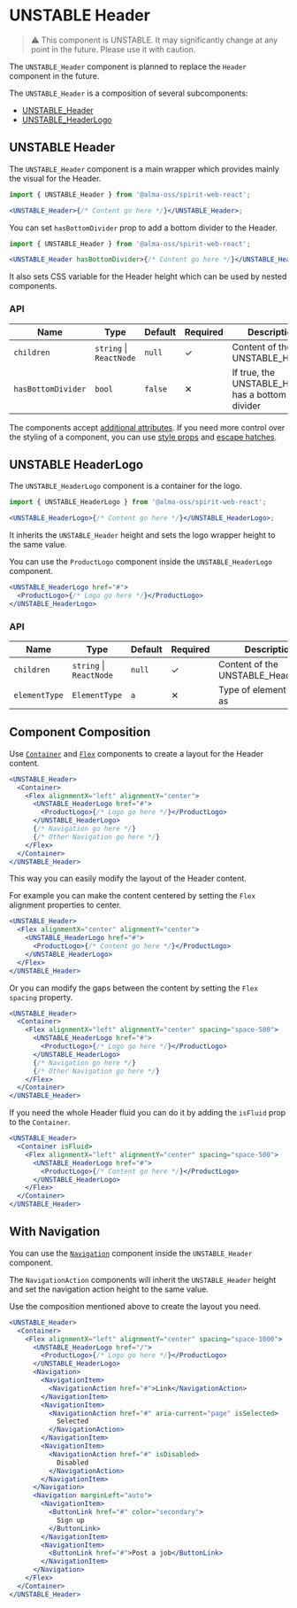 # UNSTABLE Header

> ⚠️ This component is UNSTABLE. It may significantly change at any point in the future.
> Please use it with caution.

The `UNSTABLE_Header` component is planned to replace the `Header` component in the future.

The `UNSTABLE_Header` is a composition of several subcomponents:

- [UNSTABLE_Header](#unstable-header)
- [UNSTABLE_HeaderLogo](#unstable-headerlogo)

## UNSTABLE Header

The `UNSTABLE_Header` component is a main wrapper which provides mainly the visual for the Header.

```jsx
import { UNSTABLE_Header } from '@alma-oss/spirit-web-react';

<UNSTABLE_Header>{/* Content go here */}</UNSTABLE_Header>;
```

You can set `hasBottomDivider` prop to add a bottom divider to the Header.

```jsx
import { UNSTABLE_Header } from '@alma-oss/spirit-web-react';

<UNSTABLE_Header hasBottomDivider>{/* Content go here */}</UNSTABLE_Header>;
```

It also sets CSS variable for the Header height which can be used by nested components.

### API

| Name               | Type                    | Default | Required | Description                                       |
| ------------------ | ----------------------- | ------- | -------- | ------------------------------------------------- |
| `children`         | `string` \| `ReactNode` | `null`  | ✓        | Content of the UNSTABLE_Header                    |
| `hasBottomDivider` | `bool`                  | `false` | ✕        | If true, the UNSTABLE_Header has a bottom divider |

The components accept [additional attributes][readme-additional-attributes].
If you need more control over the styling of a component, you can use [style props][readme-style-props]
and [escape hatches][readme-escape-hatches].

## UNSTABLE HeaderLogo

The `UNSTABLE_HeaderLogo` component is a container for the logo.

```jsx
import { UNSTABLE_HeaderLogo } from '@alma-oss/spirit-web-react';

<UNSTABLE_HeaderLogo>{/* Content go here */}</UNSTABLE_HeaderLogo>;
```

It inherits the `UNSTABLE_Header` height and sets the logo wrapper height to the same value.

You can use the `ProductLogo` component inside the `UNSTABLE_HeaderLogo` component.

```jsx
<UNSTABLE_HeaderLogo href="#">
  <ProductLogo>{/* Logo go here */}</ProductLogo>
</UNSTABLE_HeaderLogo>
```

### API

| Name          | Type                    | Default | Required | Description                        |
| ------------- | ----------------------- | ------- | -------- | ---------------------------------- |
| `children`    | `string` \| `ReactNode` | `null`  | ✓        | Content of the UNSTABLE_HeaderLogo |
| `elementType` | `ElementType`           | `a`     | ✕        | Type of element used as            |

## Component Composition

Use [`Container`][web-react-container] and [`Flex`][web-react-flex] components to create a layout for the Header content.

```jsx
<UNSTABLE_Header>
  <Container>
    <Flex alignmentX="left" alignmentY="center">
      <UNSTABLE_HeaderLogo href="#">
        <ProductLogo>{/* Logo go here */}</ProductLogo>
      </UNSTABLE_HeaderLogo>
      {/* Navigation go here */}
      {/* Other Navigation go here */}
    </Flex>
  </Container>
</UNSTABLE_Header>
```

This way you can easily modify the layout of the Header content.

For example you can make the content centered by setting the `Flex` alignment properties to center.

```jsx
<UNSTABLE_Header>
  <Flex alignmentX="center" alignmentY="center">
    <UNSTABLE_HeaderLogo href="#">
      <ProductLogo>{/* Content go here */}</ProductLogo>
    </UNSTABLE_HeaderLogo>
  </Flex>
</UNSTABLE_Header>
```

Or you can modify the gaps between the content by setting the `Flex` `spacing` property.

```jsx
<UNSTABLE_Header>
  <Container>
    <Flex alignmentX="left" alignmentY="center" spacing="space-500">
      <UNSTABLE_HeaderLogo href="#">
        <ProductLogo>{/* Logo go here */}</ProductLogo>
      </UNSTABLE_HeaderLogo>
      {/* Navigation go here */}
      {/* Other Navigation go here */}
    </Flex>
  </Container>
</UNSTABLE_Header>
```

If you need the whole Header fluid you can do it by adding the `isFluid` prop to the `Container`.

```jsx
<UNSTABLE_Header>
  <Container isFluid>
    <Flex alignmentX="left" alignmentY="center" spacing="space-500">
      <UNSTABLE_HeaderLogo href="#">
        <ProductLogo>{/* Content go here */}</ProductLogo>
      </UNSTABLE_HeaderLogo>
    </Flex>
  </Container>
</UNSTABLE_Header>
```

## With Navigation

You can use the [`Navigation`][web-react-navigation] component inside the `UNSTABLE_Header` component.

The `NavigationAction` components will inherit the `UNSTABLE_Header` height and set the navigation
action height to the same value.

Use the composition mentioned above to create the layout you need.

```jsx
<UNSTABLE_Header>
  <Container>
    <Flex alignmentX="left" alignmentY="center" spacing="space-1000">
      <UNSTABLE_HeaderLogo href="/">
        <ProductLogo>{/* Logo go here */}</ProductLogo>
      </UNSTABLE_HeaderLogo>
      <Navigation>
        <NavigationItem>
          <NavigationAction href="#">Link</NavigationAction>
        </NavigationItem>
        <NavigationItem>
          <NavigationAction href="#" aria-current="page" isSelected>
            Selected
          </NavigationAction>
        </NavigationItem>
        <NavigationItem>
          <NavigationAction href="#" isDisabled>
            Disabled
          </NavigationAction>
        </NavigationItem>
      </Navigation>
      <Navigation marginLeft="auto">
        <NavigationItem>
          <ButtonLink href="#" color="secondary">
            Sign up
          </ButtonLink>
        </NavigationItem>
        <NavigationItem>
          <ButtonLink href="#">Post a job</ButtonLink>
        </NavigationItem>
      </Navigation>
    </Flex>
  </Container>
</UNSTABLE_Header>
```

[readme-additional-attributes]: https://github.com/lmc-eu/spirit-design-system/blob/main/packages/web-react/README.md#additional-attributes
[readme-escape-hatches]: https://github.com/lmc-eu/spirit-design-system/blob/main/packages/web-react/README.md#escape-hatches
[readme-style-props]: https://github.com/lmc-eu/spirit-design-system/blob/main/packages/web-react/README.md#style-props
[web-react-container]: https://github.com/lmc-eu/spirit-design-system/blob/main/packages/web-react/src/components/Container/README.md
[web-react-flex]: https://github.com/lmc-eu/spirit-design-system/blob/main/packages/web-react/src/components/Flex/README.md
[web-react-navigation]: https://github.com/lmc-eu/spirit-design-system/blob/main/packages/web-react/src/components/Navigation/README.md
